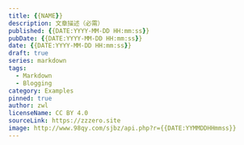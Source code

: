 ```yaml
---
title: {{NAME}}
description: 文章描述（必需）
published: {{DATE:YYYY-MM-DD HH:mm:ss}}
pubDate: {{DATE:YYYY-MM-DD HH:mm:ss}}
date: {{DATE:YYYY-MM-DD HH:mm:ss}}
draft: true
series: markdown
tags:
  - Markdown
  - Blogging
category: Examples
pinned: true
author: zwl
licenseName: CC BY 4.0
sourceLink: https://zzzero.site
image: http://www.98qy.com/sjbz/api.php?r={{DATE:YYMMDDHHmmss}}
---
```

